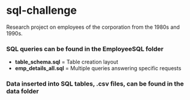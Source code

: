 # sql-challenge
Research project on employees of the corporation from the 1980s and 1990s.


### SQL queries can be found in the **EmployeeSQL** folder
* **table_schema.sql** = Table creation layout
* **emp_details_all.sql** = Multiple queries answering specific requests

### Data inserted into SQL tables, .csv files, can be found in the data folder